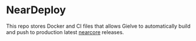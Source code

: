 # NearDeploy

This repo stores Docker and CI files that allows Gielve to automatically build and push to production latest [nearcore](https://github.com/nearprotocol/nearcore) releases.
